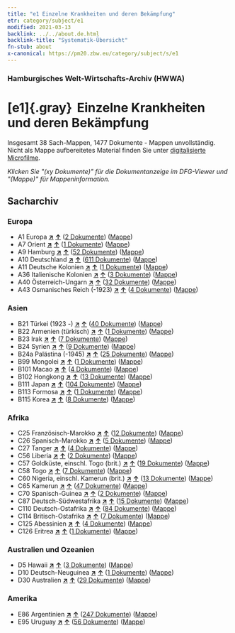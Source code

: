 ```yaml
---
title: "e1 Einzelne Krankheiten und deren Bekämpfung"
etr: category/subject/e1
modified: 2021-03-13
backlink: ../../about.de.html
backlink-title: "Systematik-Übersicht"
fn-stub: about
x-canonical: https://pm20.zbw.eu/category/subject/s/e1
---
```


### Hamburgisches Welt-Wirtschafts-Archiv (HWWA)
# [e1]{.gray}&#8201; Einzelne Krankheiten und deren Bekämpfung&#160; 




Insgesamt 38 Sach-Mappen, 1477 Dokumente - Mappen unvollständig.
Nicht als Mappe aufbereitetes Material finden Sie unter [digitalisierte Microfilme](/film/h1_sh.de.html).

_Klicken Sie "(xy Dokumente)" für die Dokumentanzeige im DFG-Viewer und "(Mappe)" für Mappeninformation._

## Sacharchiv




### Europa

- A1 Europa [**&nearr;**](../../../geo/i/140892/about.de.html "Europa (alle Mappen)") [**&uarr;**](../../../geo/about.de.html#A1 "Ländersystematik") (<a href="https://pm20.zbw.eu/dfgview/sh/140892,144265" title="über: Europa : Einzelne Krankheiten und deren Bekämpfung" target="_blank">2 Dokumente</a>) ([Mappe](../../../../folder/sh/1408xx/140892/1442xx/144265/about.de.html))
- A7 Orient [**&nearr;**](../../../geo/i/140902/about.de.html "Orient (alle Mappen)") [**&uarr;**](../../../geo/about.de.html#A7 "Ländersystematik") (<a href="https://pm20.zbw.eu/dfgview/sh/140902,144265" title="über: Orient : Einzelne Krankheiten und deren Bekämpfung" target="_blank">1 Dokumente</a>) ([Mappe](../../../../folder/sh/1409xx/140902/1442xx/144265/about.de.html))
- A9 Hamburg [**&nearr;**](../../../geo/i/140905/about.de.html "Hamburg (alle Mappen)") [**&uarr;**](../../../geo/about.de.html#A9 "Ländersystematik") (<a href="https://pm20.zbw.eu/dfgview/sh/140905,144265" title="über: Hamburg : Einzelne Krankheiten und deren Bekämpfung" target="_blank">52 Dokumente</a>) ([Mappe](../../../../folder/sh/1409xx/140905/1442xx/144265/about.de.html))
- A10 Deutschland [**&nearr;**](../../../geo/i/126128/about.de.html "Deutschland (alle Mappen)") [**&uarr;**](../../../geo/about.de.html#A10 "Ländersystematik") (<a href="https://pm20.zbw.eu/dfgview/sh/126128,144265" title="über: Deutschland : Einzelne Krankheiten und deren Bekämpfung" target="_blank">611 Dokumente</a>) ([Mappe](../../../../folder/sh/1261xx/126128/1442xx/144265/about.de.html))
- A11 Deutsche Kolonien [**&nearr;**](../../../geo/i/140960/about.de.html "Deutsche Kolonien (alle Mappen)") [**&uarr;**](../../../geo/about.de.html#A11 "Ländersystematik") (<a href="https://pm20.zbw.eu/dfgview/sh/140960,144265" title="über: Deutsche Kolonien : Einzelne Krankheiten und deren Bekämpfung" target="_blank">1 Dokumente</a>) ([Mappe](../../../../folder/sh/1409xx/140960/1442xx/144265/about.de.html))
- A36 Italienische Kolonien [**&nearr;**](../../../geo/i/141012/about.de.html "Italienische Kolonien (alle Mappen)") [**&uarr;**](../../../geo/about.de.html#A36 "Ländersystematik") (<a href="https://pm20.zbw.eu/dfgview/sh/141012,144265" title="über: Italienische Kolonien : Einzelne Krankheiten und deren Bekämpfung" target="_blank">3 Dokumente</a>) ([Mappe](../../../../folder/sh/1410xx/141012/1442xx/144265/about.de.html))
- A40 Österreich-Ungarn [**&nearr;**](../../../geo/i/126127/about.de.html "Österreich-Ungarn (alle Mappen)") [**&uarr;**](../../../geo/about.de.html#A40 "Ländersystematik") (<a href="https://pm20.zbw.eu/dfgview/sh/126127,144265" title="über: Österreich-Ungarn : Einzelne Krankheiten und deren Bekämpfung" target="_blank">32 Dokumente</a>) ([Mappe](../../../../folder/sh/1261xx/126127/1442xx/144265/about.de.html))
- A43 Osmanisches Reich (-1923) [**&nearr;**](../../../geo/i/141034/about.de.html "Osmanisches Reich (-1923) (alle Mappen)") [**&uarr;**](../../../geo/about.de.html#A43 "Ländersystematik") (<a href="https://pm20.zbw.eu/dfgview/sh/141034,144265" title="über: Osmanisches Reich (-1923) : Einzelne Krankheiten und deren Bekämpfung" target="_blank">4 Dokumente</a>) ([Mappe](../../../../folder/sh/1410xx/141034/1442xx/144265/about.de.html))

### Asien

- B21 Türkei (1923 -) [**&nearr;**](../../../geo/i/141111/about.de.html "Türkei (1923 -) (alle Mappen)") [**&uarr;**](../../../geo/about.de.html#B21 "Ländersystematik") (<a href="https://pm20.zbw.eu/dfgview/sh/141111,144265" title="über: Türkei (1923 -) : Einzelne Krankheiten und deren Bekämpfung" target="_blank">40 Dokumente</a>) ([Mappe](../../../../folder/sh/1411xx/141111/1442xx/144265/about.de.html))
- B22 Armenien (türkisch) [**&nearr;**](../../../geo/i/141112/about.de.html "Armenien (türkisch) (alle Mappen)") [**&uarr;**](../../../geo/about.de.html#B22 "Ländersystematik") (<a href="https://pm20.zbw.eu/dfgview/sh/141112,144265" title="über: Armenien (türkisch) : Einzelne Krankheiten und deren Bekämpfung" target="_blank">1 Dokumente</a>) ([Mappe](../../../../folder/sh/1411xx/141112/1442xx/144265/about.de.html))
- B23 Irak [**&nearr;**](../../../geo/i/141113/about.de.html "Irak (alle Mappen)") [**&uarr;**](../../../geo/about.de.html#B23 "Ländersystematik") (<a href="https://pm20.zbw.eu/dfgview/sh/141113,144265" title="über: Irak : Einzelne Krankheiten und deren Bekämpfung" target="_blank">7 Dokumente</a>) ([Mappe](../../../../folder/sh/1411xx/141113/1442xx/144265/about.de.html))
- B24 Syrien [**&nearr;**](../../../geo/i/141114/about.de.html "Syrien (alle Mappen)") [**&uarr;**](../../../geo/about.de.html#B24 "Ländersystematik") (<a href="https://pm20.zbw.eu/dfgview/sh/141114,144265" title="über: Syrien : Einzelne Krankheiten und deren Bekämpfung" target="_blank">9 Dokumente</a>) ([Mappe](../../../../folder/sh/1411xx/141114/1442xx/144265/about.de.html))
- B24a Palästina (-1945) [**&nearr;**](../../../geo/i/141115/about.de.html "Palästina (-1945) (alle Mappen)") [**&uarr;**](../../../geo/about.de.html#B24a "Ländersystematik") (<a href="https://pm20.zbw.eu/dfgview/sh/141115,144265" title="über: Palästina (-1945) : Einzelne Krankheiten und deren Bekämpfung" target="_blank">25 Dokumente</a>) ([Mappe](../../../../folder/sh/1411xx/141115/1442xx/144265/about.de.html))
- B99 Mongolei [**&nearr;**](../../../geo/i/141261/about.de.html "Mongolei (alle Mappen)") [**&uarr;**](../../../geo/about.de.html#B99 "Ländersystematik") (<a href="https://pm20.zbw.eu/dfgview/sh/141261,144265" title="über: Mongolei : Einzelne Krankheiten und deren Bekämpfung" target="_blank">1 Dokumente</a>) ([Mappe](../../../../folder/sh/1412xx/141261/1442xx/144265/about.de.html))
- B101 Macao [**&nearr;**](../../../geo/i/141267/about.de.html "Macao (alle Mappen)") [**&uarr;**](../../../geo/about.de.html#B101 "Ländersystematik") (<a href="https://pm20.zbw.eu/dfgview/sh/141267,144265" title="über: Macao : Einzelne Krankheiten und deren Bekämpfung" target="_blank">4 Dokumente</a>) ([Mappe](../../../../folder/sh/1412xx/141267/1442xx/144265/about.de.html))
- B102 Hongkong [**&nearr;**](../../../geo/i/141268/about.de.html "Hongkong (alle Mappen)") [**&uarr;**](../../../geo/about.de.html#B102 "Ländersystematik") (<a href="https://pm20.zbw.eu/dfgview/sh/141268,144265" title="über: Hongkong : Einzelne Krankheiten und deren Bekämpfung" target="_blank">13 Dokumente</a>) ([Mappe](../../../../folder/sh/1412xx/141268/1442xx/144265/about.de.html))
- B111 Japan [**&nearr;**](../../../geo/i/141272/about.de.html "Japan (alle Mappen)") [**&uarr;**](../../../geo/about.de.html#B111 "Ländersystematik") (<a href="https://pm20.zbw.eu/dfgview/sh/141272,144265" title="über: Japan : Einzelne Krankheiten und deren Bekämpfung" target="_blank">104 Dokumente</a>) ([Mappe](../../../../folder/sh/1412xx/141272/1442xx/144265/about.de.html))
- B113 Formosa [**&nearr;**](../../../geo/i/141274/about.de.html "Formosa (alle Mappen)") [**&uarr;**](../../../geo/about.de.html#B113 "Ländersystematik") (<a href="https://pm20.zbw.eu/dfgview/sh/141274,144265" title="über: Formosa : Einzelne Krankheiten und deren Bekämpfung" target="_blank">1 Dokumente</a>) ([Mappe](../../../../folder/sh/1412xx/141274/1442xx/144265/about.de.html))
- B115 Korea [**&nearr;**](../../../geo/i/141276/about.de.html "Korea (alle Mappen)") [**&uarr;**](../../../geo/about.de.html#B115 "Ländersystematik") (<a href="https://pm20.zbw.eu/dfgview/sh/141276,144265" title="über: Korea : Einzelne Krankheiten und deren Bekämpfung" target="_blank">8 Dokumente</a>) ([Mappe](../../../../folder/sh/1412xx/141276/1442xx/144265/about.de.html))

### Afrika

- C25 Französisch-Marokko [**&nearr;**](../../../geo/i/141358/about.de.html "Französisch-Marokko (alle Mappen)") [**&uarr;**](../../../geo/about.de.html#C25 "Ländersystematik") (<a href="https://pm20.zbw.eu/dfgview/sh/141358,144265" title="über: Französisch-Marokko : Einzelne Krankheiten und deren Bekämpfung" target="_blank">12 Dokumente</a>) ([Mappe](../../../../folder/sh/1413xx/141358/1442xx/144265/about.de.html))
- C26 Spanisch-Marokko [**&nearr;**](../../../geo/i/141359/about.de.html "Spanisch-Marokko (alle Mappen)") [**&uarr;**](../../../geo/about.de.html#C26 "Ländersystematik") (<a href="https://pm20.zbw.eu/dfgview/sh/141359,144265" title="über: Spanisch-Marokko : Einzelne Krankheiten und deren Bekämpfung" target="_blank">5 Dokumente</a>) ([Mappe](../../../../folder/sh/1413xx/141359/1442xx/144265/about.de.html))
- C27 Tanger [**&nearr;**](../../../geo/i/141360/about.de.html "Tanger (alle Mappen)") [**&uarr;**](../../../geo/about.de.html#C27 "Ländersystematik") (<a href="https://pm20.zbw.eu/dfgview/sh/141360,144265" title="über: Tanger : Einzelne Krankheiten und deren Bekämpfung" target="_blank">4 Dokumente</a>) ([Mappe](../../../../folder/sh/1413xx/141360/1442xx/144265/about.de.html))
- C56 Liberia [**&nearr;**](../../../geo/i/141405/about.de.html "Liberia (alle Mappen)") [**&uarr;**](../../../geo/about.de.html#C56 "Ländersystematik") (<a href="https://pm20.zbw.eu/dfgview/sh/141405,144265" title="über: Liberia : Einzelne Krankheiten und deren Bekämpfung" target="_blank">2 Dokumente</a>) ([Mappe](../../../../folder/sh/1414xx/141405/1442xx/144265/about.de.html))
- C57 Goldküste, einschl. Togo (brit.) [**&nearr;**](../../../geo/i/141406/about.de.html "Goldküste, einschl. Togo (brit.) (alle Mappen)") [**&uarr;**](../../../geo/about.de.html#C57 "Ländersystematik") (<a href="https://pm20.zbw.eu/dfgview/sh/141406,144265" title="über: Goldküste, einschl. Togo (brit.) : Einzelne Krankheiten und deren Bekämpfung" target="_blank">19 Dokumente</a>) ([Mappe](../../../../folder/sh/1414xx/141406/1442xx/144265/about.de.html))
- C58 Togo [**&nearr;**](../../../geo/i/141408/about.de.html "Togo (alle Mappen)") [**&uarr;**](../../../geo/about.de.html#C58 "Ländersystematik") (<a href="https://pm20.zbw.eu/dfgview/sh/141408,144265" title="über: Togo : Einzelne Krankheiten und deren Bekämpfung" target="_blank">7 Dokumente</a>) ([Mappe](../../../../folder/sh/1414xx/141408/1442xx/144265/about.de.html))
- C60 Nigeria, einschl. Kamerun (brit.) [**&nearr;**](../../../geo/i/141409/about.de.html "Nigeria, einschl. Kamerun (brit.) (alle Mappen)") [**&uarr;**](../../../geo/about.de.html#C60 "Ländersystematik") (<a href="https://pm20.zbw.eu/dfgview/sh/141409,144265" title="über: Nigeria, einschl. Kamerun (brit.) : Einzelne Krankheiten und deren Bekämpfung" target="_blank">13 Dokumente</a>) ([Mappe](../../../../folder/sh/1414xx/141409/1442xx/144265/about.de.html))
- C65 Kamerun [**&nearr;**](../../../geo/i/141410/about.de.html "Kamerun (alle Mappen)") [**&uarr;**](../../../geo/about.de.html#C65 "Ländersystematik") (<a href="https://pm20.zbw.eu/dfgview/sh/141410,144265" title="über: Kamerun : Einzelne Krankheiten und deren Bekämpfung" target="_blank">47 Dokumente</a>) ([Mappe](../../../../folder/sh/1414xx/141410/1442xx/144265/about.de.html))
- C70 Spanisch-Guinea [**&nearr;**](../../../geo/i/141412/about.de.html "Spanisch-Guinea (alle Mappen)") [**&uarr;**](../../../geo/about.de.html#C70 "Ländersystematik") (<a href="https://pm20.zbw.eu/dfgview/sh/141412,144265" title="über: Spanisch-Guinea : Einzelne Krankheiten und deren Bekämpfung" target="_blank">2 Dokumente</a>) ([Mappe](../../../../folder/sh/1414xx/141412/1442xx/144265/about.de.html))
- C87 Deutsch-Südwestafrika [**&nearr;**](../../../geo/i/141450/about.de.html "Deutsch-Südwestafrika (alle Mappen)") [**&uarr;**](../../../geo/about.de.html#C87 "Ländersystematik") (<a href="https://pm20.zbw.eu/dfgview/sh/141450,144265" title="über: Deutsch-Südwestafrika : Einzelne Krankheiten und deren Bekämpfung" target="_blank">15 Dokumente</a>) ([Mappe](../../../../folder/sh/1414xx/141450/1442xx/144265/about.de.html))
- C110 Deutsch-Ostafrika [**&nearr;**](../../../geo/i/141471/about.de.html "Deutsch-Ostafrika (alle Mappen)") [**&uarr;**](../../../geo/about.de.html#C110 "Ländersystematik") (<a href="https://pm20.zbw.eu/dfgview/sh/141471,144265" title="über: Deutsch-Ostafrika : Einzelne Krankheiten und deren Bekämpfung" target="_blank">84 Dokumente</a>) ([Mappe](../../../../folder/sh/1414xx/141471/1442xx/144265/about.de.html))
- C114 Britisch-Ostafrika [**&nearr;**](../../../geo/i/141473/about.de.html "Britisch-Ostafrika (alle Mappen)") [**&uarr;**](../../../geo/about.de.html#C114 "Ländersystematik") (<a href="https://pm20.zbw.eu/dfgview/sh/141473,144265" title="über: Britisch-Ostafrika : Einzelne Krankheiten und deren Bekämpfung" target="_blank">7 Dokumente</a>) ([Mappe](../../../../folder/sh/1414xx/141473/1442xx/144265/about.de.html))
- C125 Abessinien [**&nearr;**](../../../geo/i/141482/about.de.html "Abessinien (alle Mappen)") [**&uarr;**](../../../geo/about.de.html#C125 "Ländersystematik") (<a href="https://pm20.zbw.eu/dfgview/sh/141482,144265" title="über: Abessinien : Einzelne Krankheiten und deren Bekämpfung" target="_blank">4 Dokumente</a>) ([Mappe](../../../../folder/sh/1414xx/141482/1442xx/144265/about.de.html))
- C126 Eritrea [**&nearr;**](../../../geo/i/141483/about.de.html "Eritrea (alle Mappen)") [**&uarr;**](../../../geo/about.de.html#C126 "Ländersystematik") (<a href="https://pm20.zbw.eu/dfgview/sh/141483,144265" title="über: Eritrea : Einzelne Krankheiten und deren Bekämpfung" target="_blank">1 Dokumente</a>) ([Mappe](../../../../folder/sh/1414xx/141483/1442xx/144265/about.de.html))

### Australien und Ozeanien

- D5 Hawaii [**&nearr;**](../../../geo/i/141595/about.de.html "Hawaii (alle Mappen)") [**&uarr;**](../../../geo/about.de.html#D5 "Ländersystematik") (<a href="https://pm20.zbw.eu/dfgview/sh/141595,144265" title="über: Hawaii : Einzelne Krankheiten und deren Bekämpfung" target="_blank">3 Dokumente</a>) ([Mappe](../../../../folder/sh/1415xx/141595/1442xx/144265/about.de.html))
- D10 Deutsch-Neuguinea [**&nearr;**](../../../geo/i/141601/about.de.html "Deutsch-Neuguinea (alle Mappen)") [**&uarr;**](../../../geo/about.de.html#D10 "Ländersystematik") (<a href="https://pm20.zbw.eu/dfgview/sh/141601,144265" title="über: Deutsch-Neuguinea : Einzelne Krankheiten und deren Bekämpfung" target="_blank">1 Dokumente</a>) ([Mappe](../../../../folder/sh/1416xx/141601/1442xx/144265/about.de.html))
- D30 Australien [**&nearr;**](../../../geo/i/141621/about.de.html "Australien (alle Mappen)") [**&uarr;**](../../../geo/about.de.html#D30 "Ländersystematik") (<a href="https://pm20.zbw.eu/dfgview/sh/141621,144265" title="über: Australien : Einzelne Krankheiten und deren Bekämpfung" target="_blank">29 Dokumente</a>) ([Mappe](../../../../folder/sh/1416xx/141621/1442xx/144265/about.de.html))

### Amerika

- E86 Argentinien [**&nearr;**](../../../geo/i/141692/about.de.html "Argentinien (alle Mappen)") [**&uarr;**](../../../geo/about.de.html#E86 "Ländersystematik") (<a href="https://pm20.zbw.eu/dfgview/sh/141692,144265" title="über: Argentinien : Einzelne Krankheiten und deren Bekämpfung" target="_blank">247 Dokumente</a>) ([Mappe](../../../../folder/sh/1416xx/141692/1442xx/144265/about.de.html))
- E95 Uruguay [**&nearr;**](../../../geo/i/141695/about.de.html "Uruguay (alle Mappen)") [**&uarr;**](../../../geo/about.de.html#E95 "Ländersystematik") (<a href="https://pm20.zbw.eu/dfgview/sh/141695,144265" title="über: Uruguay : Einzelne Krankheiten und deren Bekämpfung" target="_blank">56 Dokumente</a>) ([Mappe](../../../../folder/sh/1416xx/141695/1442xx/144265/about.de.html))


